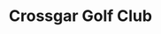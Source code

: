 ---
title: "Crossgar Golf Club"
address: "231, Derryboy Rd, Crossgar, Downpatrick, County Down BT30 9DL"
tel: "028 4483 1523"
county: "Down"
category: "Pitch And Putt"
type: "Content"
lat: "54.404017"
lng: "-5.752883"
---